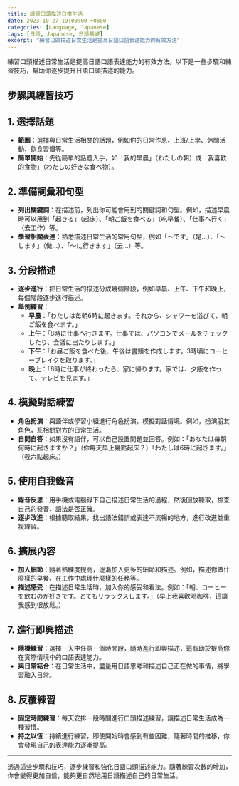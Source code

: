 ```yaml
---
title: 練習口頭描述日常生活
date: 2023-10-27 19:00:00 +0800
categories: [Language, Japanese]
tags: [日語, Japanese, 日語基礎] 
excerpt: "練習口頭描述日常生活是提高日語口語表達能力的有效方法"
---
```


練習口頭描述日常生活是提高日語口語表達能力的有效方法。以下是一些步驟和練習技巧，幫助你逐步提升日語口頭描述的能力。

## **步驟與練習技巧**

## **1. 選擇話題**
- **範圍**：選擇與日常生活相關的話題，例如你的日常作息、上班/上學、休閒活動、飲食習慣等。
- **簡單開始**：先從簡單的話題入手，如「我的早晨」（わたしの朝）或「我喜歡的食物」（わたしの好きな食べ物）。

## **2. 準備詞彙和句型**
- **列出關鍵詞**：在描述前，列出你可能會用到的關鍵詞和句型。例如，描述早晨時可以用到「起きる」（起床）、「朝ご飯を食べる」（吃早餐）、「仕事へ行く」（去工作）等。
- **學習相關表達**：熟悉描述日常生活的常用句型，例如「〜です」（是…）、「〜します」（做…）、「〜に行きます」（去…）等。

## **3. 分段描述**
- **逐步進行**：把日常生活的描述分成幾個階段，例如早晨、上午、下午和晚上，每個階段逐步進行描述。
- **舉例練習**：
  - **早晨**：「わたしは毎朝6時に起きます。それから、シャワーを浴びて、朝ご飯を食べます。」
  - **上午**：「8時に仕事へ行きます。仕事では、パソコンでメールをチェックしたり、会議に出たりします。」
  - **下午**：「お昼ご飯を食べた後、午後は書類を作成します。3時頃にコーヒーブレイクを取ります。」
  - **晚上**：「6時に仕事が終わったら、家に帰ります。家では、夕飯を作って、テレビを見ます。」

## **4. 模擬對話練習**
- **角色扮演**：與語伴或學習小組進行角色扮演，模擬對話情境。例如，扮演朋友角色，互相問對方的日常生活。
- **自問自答**：如果沒有語伴，可以自己設置問題並回答。例如：「あなたは毎朝何時に起きますか？」（你每天早上幾點起床？）「わたしは6時に起きます。」（我六點起床。）

## **5. 使用自我錄音**
- **錄音反思**：用手機或電腦錄下自己描述日常生活的過程，然後回放聽取，檢查自己的發音、語法是否正確。
- **逐步改進**：根據聽取結果，找出語法錯誤或表達不流暢的地方，進行改進並重複練習。

## **6. 擴展內容**
- **加入細節**：隨著熟練度提高，逐漸加入更多的細節和描述。例如，描述你做什麼樣的早餐、在工作中處理什麼樣的任務等。
- **描述感受**：在描述日常生活時，加入你的感受和看法。例如：「朝、コーヒーを飲むのが好きです。とてもリラックスします。」（早上我喜歡喝咖啡，這讓我感到很放鬆。）

## **7. 進行即興描述**
- **隨機練習**：選擇一天中任意一個時間段，隨時進行即興描述，這有助於提高你在實際情境中的口語表達能力。
- **與日常結合**：在日常生活中，盡量用日語思考和描述自己正在做的事情，將學習融入日常。

## **8. 反覆練習**
- **固定時間練習**：每天安排一段時間進行口頭描述練習，讓描述日常生活成為一種習慣。
- **持之以恆**：持續進行練習，即使開始時會感到有些困難，隨著時間的推移，你會發現自己的表達能力逐漸提高。

---

透過這些步驟和技巧，逐步練習和強化日語口頭描述能力。隨著練習次數的增加，你會變得更加自信，能夠更自然地用日語描述自己的日常生活。
